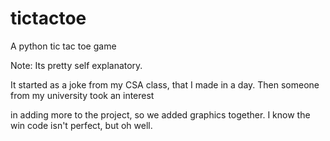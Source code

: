 # tictactoe
A python tic tac toe game

Note:
Its pretty self explanatory.

It started as a  joke from my CSA class, that I made in a day. Then someone from my university took an interest

in adding more to the project, so we added graphics together. I know the win code isn't perfect, but oh well.
